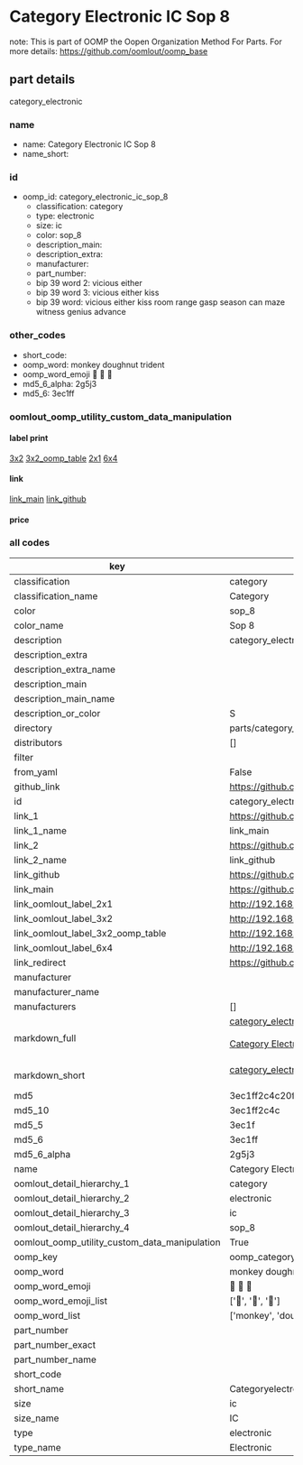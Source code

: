# Category Electronic IC Sop 8  

note: This is part of OOMP the Oopen Organization Method For Parts. For more details: https://github.com/oomlout/oomp_base

##  part details
  



category_electronic



### name
* name: Category Electronic IC Sop 8
* name_short: 
### id
* oomp_id: category_electronic_ic_sop_8
  * classification: category
  * type: electronic
  * size: ic
  * color: sop_8
  * description_main: 
  * description_extra: 
  * manufacturer: 
  * part_number: 
  * bip 39 word 2: vicious either
  * bip 39 word 3: vicious either kiss
  * bip 39 word: vicious either kiss room range gasp season can maze witness genius advance

### other_codes
* short_code: 
* oomp_word: monkey doughnut trident
* oomp_word_emoji :monkey: :doughnut: :trident:
* md5_6_alpha: 2g5j3
* md5_6: 3ec1ff






### oomlout_oomp_utility_custom_data_manipulation
#### label print
[3x2](http://192.168.1.245:1112/?label=oomp%202g5j3)
[3x2_oomp_table](http://192.168.1.108:1112/?label=oomp%202g5j3)
[2x1](http://192.168.1.242:1112/?label=oomp%202g5j3)
[6x4](http://192.168.1.55:1112/?label=oomp%202g5j3)    

#### link

[link_main](https://github.com/oomlout/oomlout_oomp_version_1_messy/tree/main/parts/category_electronic_ic_sop_8) [link_github](https://github.com/oomlout/oomlout_oomp_version_1_messy/tree/main/parts/category_electronic_ic_sop_8)                             

#### price







### all codes 
| key | value |  
| --- | --- |  
| classification | category |  
| classification_name | Category |  
| color | sop_8 |  
| color_name | Sop 8 |  
| description | category_electronic |  
| description_extra |  |  
| description_extra_name |  |  
| description_main |  |  
| description_main_name |  |  
| description_or_color | S  |  
| directory | parts/category_electronic_ic_sop_8 |  
| distributors | [] |  
| filter |  |  
| from_yaml | False |  
| github_link | https://github.com/oomlout/oomlout_oomp_part_src/tree/main/parts/category_electronic_ic_sop_8 |  
| id | category_electronic_ic_sop_8 |  
| link_1 | https://github.com/oomlout/oomlout_oomp_version_1_messy/tree/main/parts/category_electronic_ic_sop_8 |  
| link_1_name | link_main |  
| link_2 | https://github.com/oomlout/oomlout_oomp_version_1_messy/tree/main/parts/category_electronic_ic_sop_8 |  
| link_2_name | link_github |  
| link_github | https://github.com/oomlout/oomlout_oomp_version_1_messy/tree/main/parts/category_electronic_ic_sop_8 |  
| link_main | https://github.com/oomlout/oomlout_oomp_version_1_messy/tree/main/parts/category_electronic_ic_sop_8 |  
| link_oomlout_label_2x1 | http://192.168.1.242:1112/?label=oomp%202g5j3 |  
| link_oomlout_label_3x2 | http://192.168.1.245:1112/?label=oomp%202g5j3 |  
| link_oomlout_label_3x2_oomp_table | http://192.168.1.108:1112/?label=oomp%202g5j3 |  
| link_oomlout_label_6x4 | http://192.168.1.55:1112/?label=oomp%202g5j3 |  
| link_redirect | https://github.com/oomlout/oomlout_oomp_version_1_messy/tree/main/parts/category_electronic_ic_sop_8 |  
| manufacturer |  |  
| manufacturer_name |  |  
| manufacturers | [] |  
| markdown_full | [category_electronic_ic_sop_8](none)<br>[](none)<br>[Category Electronic Ic Sop 8](none)<br><br> |  
| markdown_short | [category_electronic_ic_sop_8](none)<br><br> |  
| md5 | 3ec1ff2c4c20f84580d8ebbef591c79c |  
| md5_10 | 3ec1ff2c4c |  
| md5_5 | 3ec1f |  
| md5_6 | 3ec1ff |  
| md5_6_alpha | 2g5j3 |  
| name | Category Electronic IC Sop 8 |  
| oomlout_detail_hierarchy_1 | category |  
| oomlout_detail_hierarchy_2 | electronic |  
| oomlout_detail_hierarchy_3 | ic |  
| oomlout_detail_hierarchy_4 | sop_8 |  
| oomlout_oomp_utility_custom_data_manipulation | True |  
| oomp_key | oomp_category_electronic_ic_sop_8 |  
| oomp_word | monkey doughnut trident |  
| oomp_word_emoji | :monkey: :doughnut: :trident: |  
| oomp_word_emoji_list | [':monkey:', ':doughnut:', ':trident:'] |  
| oomp_word_list | ['monkey', 'doughnut', 'trident'] |  
| part_number |  |  
| part_number_exact |  |  
| part_number_name |  |  
| short_code |  |  
| short_name | Categoryelectronic |  
| size | ic |  
| size_name | IC |  
| type | electronic |  
| type_name | Electronic |  
